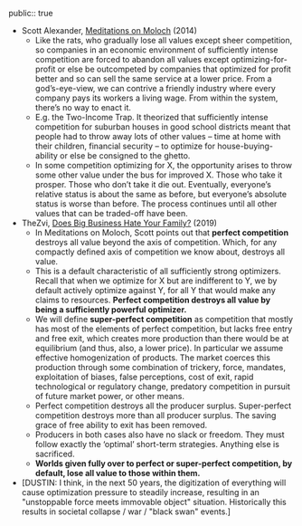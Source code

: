 public:: true

- Scott Alexander, [Meditations on Moloch](https://slatestarcodex.com/2014/07/30/meditations-on-moloch/) (2014)
	- Like the rats, who gradually lose all values except sheer competition, so companies in an economic environment of sufficiently intense competition are forced to abandon all values except optimizing-for-profit or else be outcompeted by companies that optimized for profit better and so can sell the same service at a lower price. From a god’s-eye-view, we can contrive a friendly industry where every company pays its workers a living wage. From within the system, there’s no way to enact it.
	- E.g. the Two-Income Trap. It theorized that sufficiently intense competition for suburban houses in good school districts meant that people had to throw away lots of other values – time at home with their children, financial security – to optimize for house-buying-ability or else be consigned to the ghetto.
	- In some competition optimizing for X, the opportunity arises to throw some other value under the bus for improved X. Those who take it prosper. Those who don’t take it die out. Eventually, everyone’s relative status is about the same as before, but everyone’s absolute status is worse than before. The process continues until all other values that can be traded-off have been.
- TheZvi, [Does Big Business Hate Your Family?](https://thezvi.wordpress.com/2019/12/31/does-big-business-hate-your-family/) (2019)
	- In Meditations on Moloch, Scott points out that **perfect competition** destroys all value beyond the axis of competition. Which, for any compactly defined axis of competition we know about, destroys all value.
	- This is a default characteristic of all sufficiently strong optimizers. Recall that when we optimize for X but are indifferent to Y, we by default actively optimize against Y, for all Y that would make any claims to resources. **Perfect competition destroys all value by being a sufficiently powerful optimizer.**
	- We will define **super-perfect competition** as competition that mostly has most of the elements of perfect competition, but lacks free entry and free exit, which creates more production than there would be at equilibrium (and thus, also, a lower price). In particular we assume effective homogenization of products. The market coerces this production through some combination of trickery, force, mandates, exploitation of biases, false perceptions, cost of exit, rapid technological or regulatory change, predatory competition in pursuit of future market power, or other means.
	- Perfect competition destroys all the producer surplus. Super-perfect competition destroys more than all producer surplus. The saving grace of free ability to exit has been removed.
	- Producers in both cases also have no slack or freedom. They must follow exactly the ‘optimal’ short-term strategies. Anything else is sacrificed.
	- **Worlds given fully over to perfect or super-perfect competition, by default, lose all value to those within them.**
- [DUSTIN: I think, in the next 50 years, the digitization of everything will cause optimization pressure to steadily increase, resulting in an "unstoppable force meets immovable object" situation. Historically this results in societal collapse / war / "black swan" events.]